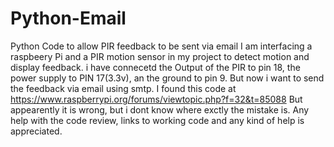 # Python-Email
Python Code to allow PIR feedback to be sent via email
I am interfacing a raspbeery Pi and a PIR motion sensor in my project to detect motion and display feedback.
i have connecetd the Output of the PIR to pin 18, the power supply to PIN 17(3.3v), an the ground to pin 9.
But now i want to send the feedback via email using smtp.
I found this code at  https://www.raspberrypi.org/forums/viewtopic.php?f=32&t=85088
But appearently it is wrong, but i dont know where exctly the mistake is.
Any help with the code review, links to working code and any kind of help is appreciated.

